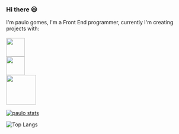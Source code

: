 ### Hi there :smiley:

I'm paulo gomes, I'm a Front End programmer, currently I'm creating projects with:
<br>
<br>
<img  width="50px" src="https://img.shields.io/badge/HTML-239120?style=for-the-badge&logo=html5&logoColor=white">
<br>
<img width="50PX" src="https://img.shields.io/badge/CSS-239120?&style=for-the-badge&logo=css3&logoColor=white">
<br>
<img width="80px" src="https://img.shields.io/badge/JavaScript-F7DF1E?style=for-the-badge&logo=javascript&logoColor=black">

[![paulo stats](https://github-readme-stats.vercel.app/api?username=pauloheri)](https://github.com/anuraghazra/github-readme-stats)

![Top Langs](https://github-readme-stats.vercel.app/api/top-langs/?username=pauloheri)
